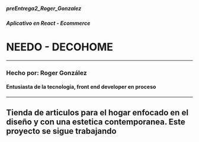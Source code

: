 ##### preEntrega2_Roger_Gonzalez

##### Aplicativo en React - Ecommerce

# **NEEDO - DECOHOME**
***
### Hecho por: Roger González
#### Entusiasta de la tecnología, front end developer en proceso

***
## Tienda de articulos para el hogar enfocado en el diseño y con una estetica contemporanea. Este proyecto se sigue trabajando




